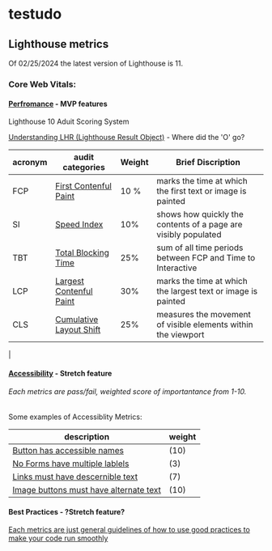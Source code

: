 # testudo



 ## Lighthouse metrics
  Of 02/25/2024 the latest version of Lighthouse is 11.

### Core Web Vitals:

  #### [Perfromance](https://developer.chrome.com/docs/lighthouse/performance/performance-scoring) - MVP features
Lighthouse 10 Aduit Scoring System

[Understanding LHR (Lighthouse Result Object)](https://github.com/GoogleChrome/lighthouse/blob/main/docs/understanding-results.md) - Where did the 'O' go?

|acronym|audit categories| Weight | Brief Discription |
|----|----|---|----|
|   FCP | [First Contenful Paint](https://developer.chrome.com/docs/lighthouse/performance/first-contentful-paint) | 10 %|marks the time at which the first text or image is painted|
|   SI |[Speed Index](https://developer.chrome.com/docs/lighthouse/performance/speed-index) |10%|shows how quickly the contents of a page are visibly populated|
|   TBT | [Total Blocking Time](https://developer.chrome.com/docs/lighthouse/performance/lighthouse-total-blocking-time) |25%|sum of all time periods between FCP and Time to Interactive|
|   LCP | [Largest Contenful Paint](https://developer.chrome.com/docs/lighthouse/performance/lighthouse-largest-contentful-paint) |30%|marks the time at which the largest text or image is painted|
|   CLS | [Cumulative Layout Shift](https://web.dev/articles/cls) |25%| measures the movement of visible elements within the viewport|
|
  #### [Accessibility](https://developer.chrome.com/docs/lighthouse/accessibility/scoring) - Stretch feature
  ###### Each metrics are pass/fail, weighted score of importantance from 1-10.

  Some examples of Accessiblity Metrics:
  

  |description|weight|
  |---|---|
  |[Button has accessible names](https://dequeuniversity.com/rules/axe/4.7/button-name)|(10)|
  |[No Forms have multiple lablels](https://dequeuniversity.com/rules/axe/4.7/form-field-multiple-labels)|(3)|
  |[Links must have descernible text](https://dequeuniversity.com/rules/axe/4.7/link-name)|(7)|
  |[Image buttons must have alternate text](https://dequeuniversity.com/rules/axe/4.7/input-image-alt)|(10)|

  #### Best Practices - ?Stretch feature?


[Each metrics are just general guidelines of how to use good practices to make your code run smoothly](https://developer.chrome.com/docs/lighthouse/best-practices/doctype)

